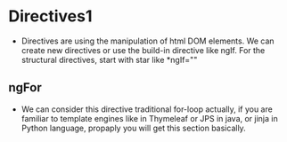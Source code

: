 # Directives1

- Directives are using the manipulation of html DOM elements. We can create new directives or use the build-in directive like ngIf. For the structural directives, start with star like *ngIf="<expression-of-ts>"

## ngFor

- We can consider this directive traditional for-loop actually, if you are familiar to template engines like in Thymeleaf or JPS in java, or jinja in Python language, propaply you will get this section basically.